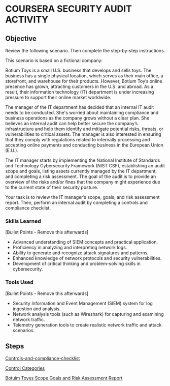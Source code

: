 # COURSERA SECURITY AUDIT ACTIVITY

## Objective

Review the following scenario. Then complete the step-by-step instructions.

This scenario is based on a fictional company:

Botium Toys is a small U.S. business that develops and sells toys. The business has a single physical location, which serves as their main office, a storefront, and warehouse for their products. However, Botium Toy’s online presence has grown, attracting customers in the U.S. and abroad. As a result, their information technology (IT) department is under increasing pressure to support their online market worldwide. 

The manager of the IT department has decided that an internal IT audit needs to be conducted. She's worried about maintaining compliance and business operations as the company grows without a clear plan. She believes an internal audit can help better secure the company’s infrastructure and help them identify and mitigate potential risks, threats, or vulnerabilities to critical assets. The manager is also interested in ensuring that they comply with regulations related to internally processing and accepting online payments and conducting business in the European Union (E.U.).   

The IT manager starts by implementing the National Institute of Standards and Technology Cybersecurity Framework (NIST CSF), establishing an audit scope and goals, listing assets currently managed by the IT department, and completing a risk assessment. The goal of the audit is to provide an overview of the risks and/or fines that the company might experience due to the current state of their security posture.

Your task is to review the IT manager’s scope, goals, and risk assessment report. Then, perform an internal audit by completing a controls and compliance checklist. 

### Skills Learned

[Bullet Points - Remove this afterwards]

- Advanced understanding of SIEM concepts and practical application.
- Proficiency in analyzing and interpreting network logs.
- Ability to generate and recognize attack signatures and patterns.
- Enhanced knowledge of network protocols and security vulnerabilities.
- Development of critical thinking and problem-solving skills in cybersecurity.

### Tools Used

[Bullet Points - Remove this afterwards]

- Security Information and Event Management (SIEM) system for log ingestion and analysis.
- Network analysis tools (such as Wireshark) for capturing and examining network traffic.
- Telemetry generation tools to create realistic network traffic and attack scenarios.

## Steps


 <a href="https://github.com/hhbcca/CS_Portfolio/blob/main/Projects/Security%20Audit/Controls-and-compliance-checklist.docx">Controls-and-compliance-checklist</a>

 <a href="https://github.com/hhbcca/CS_Portfolio/blob/main/Projects/Security%20Audit/Control-categories.docx">Control Categories</a>
 
 <a href="https://github.com/hhbcca/CS_Portfolio/blob/main/Projects/Security%20Audit/Botium-Toys-Scope-goals-and-risk-assessment-report.docx">Botuim Toyes Scope Goals and Risk Assessment Report</a>


